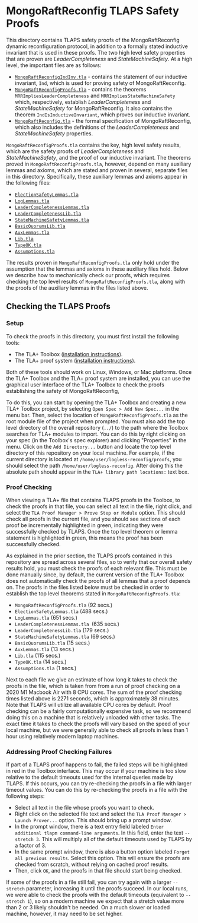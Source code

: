 # MongoRaftReconfig TLAPS Safety Proofs

This directory contains TLAPS safety proofs of the MongoRaftReconfig dynamic reconfiguration protocol, in addition to a formally stated inductive invariant that is used in these proofs. The two high level safety properties that are proven are *LeaderCompleteness* and *StateMachineSafety*. At a high level, the important files are as follows:

- [`MongoRaftReconfigIndInv.tla`](MongoRaftReconfigIndInv.tla) - 
contains the statement of our inductive invariant, `Ind`, which is used for 
proving safety of MongoRaftReconfig. 
- [`MongoRaftReconfigProofs.tla`](MongoRaftReconfigProofs.tla) - contains the theorems `MRRImpliesLeaderCompleteness` and `MRRImpliesStateMachineSafety` which, respectively, establish *LeaderCompleteness* and *StateMachineSafety* for MongoRaftReconfig. It also contains the theorem `IndIsInductiveInvariant`, which proves our inductive invariant.
- [`MongoRaftReconfig.tla`](../MongoRaftReconfig.tla) - the formal specification of MongoRaftReconfig, which also includes the definitions of the *LeaderCompleteness* and *StateMachineSafety* properties.

`MongoRaftReconfigProofs.tla` contains the key, high level safety results, which are the safety proofs of *LeaderCompleteness* and *StateMachineSafety*, and the proof of our inductive invariant. The theorems proved in `MongoRaftReconfigProofs.tla`, however, depend on many auxiliary lemmas and axioms, which are stated and proven in several, separate files in this directory. Specifically, these auxiliary lemmas and axioms appear in the following files:

- [`ElectionSafetyLemmas.tla`](ElectionSafetyLemmas.tla) 
- [`LogLemmas.tla`](LogLemmas.tla)
- [`LeaderCompletenessLemmas.tla`](LeaderCompletenessLemmas.tla) 
- [`LeaderCompletenessLib.tla`](LeaderCompletenessLib.tla)
- [`StateMachineSafetyLemmas.tla`](StateMachineSafetyLemmas.tla)
- [`BasicQuorumsLib.tla`](BasicQuorumsLib.tla)
- [`AuxLemmas.tla`](AuxLemmas.tla)
- [`Lib.tla`](Lib.tla)
- [`TypeOK.tla`](TypeOK.tla)
- [`Assumptions.tla`](Assumptions.tla)

The results proven in `MongoRaftReconfigProofs.tla` only hold under the assumption that the lemmas and axioms in these auxiliary files hold. Below we describe how to mechanically check our proofs, which requires checking the top level results of `MongoRaftReconfigProofs.tla`, along with the proofs of the auxiliary lemmas in the files listed above.

## Checking the TLAPS Proofs

### Setup

To check the proofs in this directory, you must first install the following tools:

- The TLA+ Toolbox ([installation instructions](https://lamport.azurewebsites.net/tla/toolbox.html)).
- The TLA+ proof system ([installation instructions](https://tla.msr-inria.inria.fr/tlaps/content/Download/Binaries.html)).

Both of these tools should work on Linux, Windows, or Mac platforms. Once the TLA+ Toolbox and the TLA+ proof system are installed, you can use the graphical user interface of the TLA+ Toolbox to check the proofs establishing the safety of MongoRaftReconfig, 

To do this, you can start by opening the TLA+ Toolbox and creating a new TLA+ Toolbox project, by selecting `Open Spec > Add New Spec...` in the menu bar. Then, select the location of `MongoRaftReconfigProofs.tla` as the root module file of the project when prompted. You must also add the top level directory of the overall repository (`../`) to the path where the Toolbox searches for TLA+ modules to import. You can do this by right clicking on your spec (in the Toolbox's spec explorer) and clicking "Properties" in the menu.  Click on the `Add Directory...` button and locate the top level directory of this repository on your local machine. For example, if the current directory is located at `/home/user/logless-reconfig/proofs`, you should select the path `/home/user/logless-reconfig`. After doing this the absolute path should appear in the `TLA+ library path locations:` text box. 

### Proof Checking

When viewing a TLA+ file that contains TLAPS proofs in the Toolbox, to check the proofs in that file, you can select all text in the file, right click, and select the `TLA Proof Manager > Prove Step or Module` option. This should check all proofs in the current file, and you should see sections of each proof be incrementally highlighted in green, indicating they were successfully checked by TLAPS. Once the top level theorem or lemma statement is highlighted in green, this means the proof has been successfully checked.

As explained in the prior section, the TLAPS proofs contained in this repository are spread across several files, so to verify that our overall safety results hold, you must check the proofs of each relevant file. This must be done manually since, by default, the current version of the TLA+ Toolbox does not automatically check the proofs of all lemmas that a proof depends on. The proofs in the files listed below must be checked in order to establish the top level theorems stated in `MongoRaftReconfigProofs.tla`:

- `MongoRaftReconfigProofs.tla` (92 secs.)
- `ElectionSafetyLemmas.tla` (488 secs.)
- `LogLemmas.tla` (651 secs.)
- `LeaderCompletenessLemmas.tla `(635 secs.)
- `LeaderCompletenessLib.tla` (179 secs.)
- `StateMachineSafetyLemmas.tla` (69 secs.)
- `BasicQuorumsLib.tla` (15 secs.)
- `AuxLemmas.tla` (13 secs.)
- `Lib.tla` (115 secs.)
- `TypeOK.tla` (14 secs.)
- `Assumptions.tla` (1 secs.)

Next to each file we give an estimate of how long it takes to check the proofs in the file, which is taken from from a run of proof checking on a 2020 M1 Macbook Air with 8 CPU cores. The sum of the proof checking times listed above is 2271 seconds, which is approximately 38 minutes. Note that TLAPS will utilize all available CPU cores by default. Proof checking can be a fairly computationally expensive task, so we recommend doing this on a machine that is relatively unloaded with other tasks. The exact time it takes to check the proofs will vary based on the speed of your local machine, but we were generally able to check all proofs in less than 1 hour using relatively modern laptop machines. 

### Addressing Proof Checking Failures

If part of a TLAPS proof happens to fail, the failed steps will be highlighted in red in the Toolbox interface. This may occur if your machine is too slow relative to the default timeouts used for the internal queries made by TLAPS. If this occurs, you can try re-checking the proofs in a file with larger timeout values. You can do this by re-checking the proofs in a file with the following steps:
- Select all text in the file whose proofs you want to check.
- Right click on the selected file text and select the `TLA Proof Manager > Launch Prover...` option. This should bring up a prompt window.
- In the prompt window, there is a text entry field labeled `Enter additional tlapm command-line arguments`. In this field, enter the text `--stretch 3`. This will multiply all of the default timeouts used by TLAPS by a factor of 3. 
- In the same prompt window, there is also a button option labeled `Forget all previous results`. Select this option. This will ensure the proofs are checked from scratch, without relying on cached proof results.
- Then, click `OK`, and the proofs in that file should start being checked.

If some of the proofs in a file still fail, you can try again with a larger `--stretch` parameter, increasing it until the proofs succeed. In our local runs, we were able to check the proofs with the default timeouts (equivalent to `--stretch 1`), so on a modern machine we expect that a stretch value more than 2 or 3 likely shouldn't be needed. On a much slower or loaded machine, however, it may need to be set higher.



<!--


# MongoRaftReconfig TLAPS Safety Proofs

This directory contains the TLAPS safety proofs for the MongoRaftReconfig  protocol. The two high level safety properties that are proven are *LeaderCompleteness* and *StateMachineSafety*. The statements of the theorems establishing these properties are given in [`MongoRaftReconfigProofs.tla`](MongoRaftReconfigProofs.tla). The statement of the properties themselves are contained in [`MongoRaftReconfig.tla`](../MongoRaftReconfig.tla). The proofs of safety rely on an inductive invariant which is stated formally in [`MongoRaftReconfigIndInv.tla`](MongoRaftReconfigIndInv.tla).

## Checking the Proofs

To check the proofs in this directory, you must install TLAPS, the TLA+ proof system. Installation instructions can be found [here](https://tla.msr-inria.inria.fr/tlaps/content/Download/Binaries.html). Once TLAPS is installed correctly, you can either utilize the graphical user interface of the TLA+ Toolbox to check the proofs, or you can check the proofs using the command line version of TLAPS. Instructions for both are given below.

### Using the Command Line

To check the proofs from the command line, you can run the ``../scripts/checkproofs.sh`` script, which should check all proofs from the relevant TLA+ modules in this directory. This makes use of the `tlapm` binary, which should be installed and accessible if you have successfully installed TLAPS. Checking the proofs from scratch can be an expensive operation. It may take several minutes or even hours, depending on the speed of your machine. 

### Using the TLA+ Toolbox

Instructions for installing the TLA+ Toolbox can be found [here](https://lamport.azurewebsites.net/tla/toolbox.html). You can create a new Toolbox project and select MongoRaftReconfigProofs.tla as the root module file. You must also add the top level directory of this repository (`../`) to the path where the Toolbox searches for TLA+ modules to import. You can do this by right clicking on your spec (in the Toolbox's spec explorer) and clicking "Properties" in the menu.  Click on the "Add Directory..." button and locate the top level directory of this repository on your local machine. For example, if the current directory is located at `/home/user/logless-reconfig/proofs`, you should select the path `/home/user/logless-reconfig`. The absolute path should appear in the "TLA+ library path locations:" text box. Note that you will also have to add the path to the TLAPS standard library of theorems. On a UNIX based system, this path should be  `/usr/local/lib/tlaps`.

Once you have loaded a TLA+ module in the Toolbox that contains TLAPS proofs, you can select all text in the module, right click, and select the "TLA Proof Manager > Prove Step or Module" option. This should check all proofs in the current file, and you should see sections of each proof eventually be highlighted in green, indicating they were successfully checked by TLAPS. 

-->
